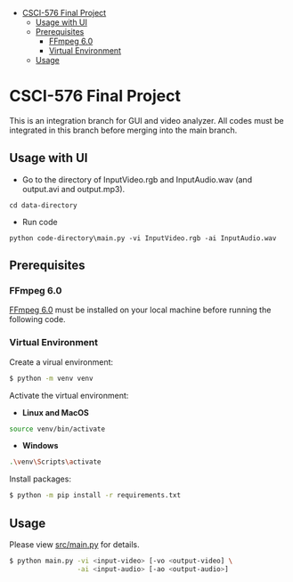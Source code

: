 - [CSCI-576 Final Project](#csci-576-final-project)
  - [Usage with UI](#usage-with-ui)
  - [Prerequisites](#prerequisites)
    - [FFmpeg 6.0](#ffmpeg-60)
    - [Virtual Environment](#virtual-environment)
  - [Usage](#usage)


# CSCI-576 Final Project
This is an integration branch for GUI and video analyzer. All codes must be integrated in this branch before merging into the main branch.

## Usage with UI
-  Go to the directory of InputVideo.rgb and InputAudio.wav (and output.avi and output.mp3). 
```
cd data-directory 
```
- Run code
```
python code-directory\main.py -vi InputVideo.rgb -ai InputAudio.wav
```


## Prerequisites
### FFmpeg 6.0
[FFmpeg 6.0](https://ffmpeg.org/download.html) must be installed on your local machine before running the following code.

### Virtual Environment
Create a virual environment:
```sh
$ python -m venv venv
```

Activate the virtual environment:
- **Linux and MacOS**
```sh
source venv/bin/activate
```
- **Windows**
```sh
.\venv\Scripts\activate
```

Install packages:
```sh
$ python -m pip install -r requirements.txt
```

## Usage
Please view [src/main.py](src/main.py) for details.

```sh
$ python main.py -vi <input-video> [-vo <output-video] \
                 -ai <input-audio> [-ao <output-audio>]
```
